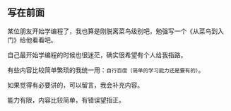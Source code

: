 ## 写在前面

某位朋友开始学编程了，我也算是刚脱离菜鸟级别吧，勉强写一个《从菜鸟到入门》给他看看吧。

自己最开始学编程的时候也很迷茫，确实很希望有个人给我指路。

有些内容比较简单繁琐的我统一用：`自行百度（简单的学习能力还是要有的）`。

如果觉得有必要讲的，可以留言，我会补充内容。

能力有限，内容比较简单，有错误望指正。
